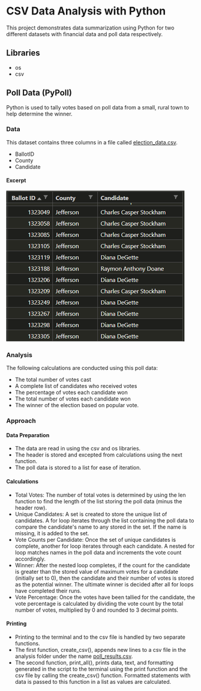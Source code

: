 # CSV Data Analysis with Python

This project demonstrates data summarization using Python for two different datasets with financial data and poll data respectively.

## Libraries
* os
* csv

## Poll Data (PyPoll)
Python is used to tally votes based on poll data from a small, rural town to help determine the winner.

### Data
This dataset contains three columns in a file called [election_data.csv](PyPoll/Resources/election_data.csv).
* BallotID
* County
* Candidate

#### Excerpt
![poll_data_excerpt](PyPoll/Resources/poll_data_excerpt.PNG)

### Analysis
The following calculations are conducted using this poll data:
* The total number of votes cast
* A complete list of candidates who received votes
* The percentage of votes each candidate won
* The total number of votes each candidate won
* The winner of the election based on popular vote.

### Approach
#### Data Preparation
* The data are read in using the csv and os libraries.
* The header is stored and excepted from calculations using the next function.
* The poll data is stored to a list for ease of iteration.
#### Calculations
* Total Votes: The number of total votes is determined by using the len function to find the length of the list storing the poll data (minus the header row).
* Unique Candidates: A set is created to store the unique list of candidates. A for loop iterates through the list containing the poll data to compare the candidate's name to any stored in the set. If the name is missing, it is added to the set.
* Vote Counts per Candidate: Once the set of unique candidates is complete, another for loop iterates through each candidate. A nested for loop matches names in the poll data and increments the vote count accordingly.
* Winner: After the nested loop completes, if the count for the candidate is greater than the stored value of maximum votes for a candidate (initially set to 0), then the candidate and their number of votes is stored as the potential winner. The ultimate winner is decided after all for loops have completed their runs.
* Vote Percentage: Once the votes have been tallied for the candidate, the vote percentage is calculated by dividing the vote count by the total number of votes, multiplied by 0 and rounded to 3 decimal points.
#### Printing
* Printing to the terminal and to the csv file is handled by two separate functions.
* The first function, create_csv(), appends new lines to a csv file in the analysis folder under the name [poll_results.csv](PyPoll/analysis/poll_results.csv).
* The second function, print_all(), prints data, text, and formatting generated in the script to the terminal using the print function and the csv file by calling the create_csv() function. Formatted statements with data is passed to this function in a list as values are calculated.

